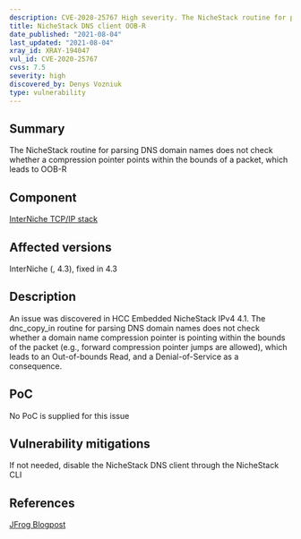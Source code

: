 ```yaml
---
description: CVE-2020-25767 High severity. The NicheStack routine for parsing DNS domain names does not check whether a compression pointer points within the bounds of a packet, which leads to OOB-R
title: NicheStack DNS client OOB-R
date_published: "2021-08-04"
last_updated: "2021-08-04"
xray_id: XRAY-194047
vul_id: CVE-2020-25767
cvss: 7.5
severity: high
discovered_by: Denys Vozniuk
type: vulnerability
---
```

## Summary
The NicheStack routine for parsing DNS domain names does not check whether a compression pointer points within the bounds of a packet, which leads to OOB-R

## Component

[InterNiche TCP/IP stack](https://www.hcc-embedded.com/products/networking/tcpip-applications)

## Affected versions

InterNiche (, 4.3), fixed in 4.3

## Description

An issue was discovered in HCC Embedded NicheStack IPv4 4.1. The dnc_copy_in routine for parsing DNS domain names does not check whether a domain name compression pointer is pointing within the bounds of the packet (e.g., forward compression pointer jumps are allowed), which leads to an Out-of-bounds Read, and a Denial-of-Service as a consequence.

## PoC

No PoC is supplied for this issue

## Vulnerability mitigations

If not needed, disable the NicheStack DNS client through the NicheStack CLI

## References

[JFrog Blogpost](https://jfrog.com/blog/infrahalt-14-new-security-vulnerabilities-found-in-nichestack/)

